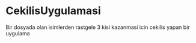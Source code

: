 # CekilisUygulamasi
 Bir dosyada olan isimlerden rastgele 3 kisi kazanmasi icin cekilis yapan bir uygulama
